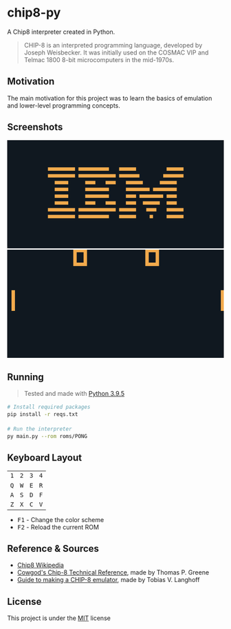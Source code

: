 # chip8-py

A Chip8 interpreter created in Python.

> CHIP-8 is an interpreted programming language, developed by Joseph Weisbecker. It was initially used on the COSMAC VIP and Telmac 1800 8-bit microcomputers in the mid-1970s.

## Motivation

The main motivation for this project was to learn the basics of emulation and lower-level programming concepts.

## Screenshots

![IBM.png](/.assets/ibm.png?raw=true)
![PONG.gif](/.assets/pong.gif?raw=true)

## Running

> Tested and made with [Python 3.9.5](https://www.python.org/downloads/)

```bash
# Install required packages
pip install -r reqs.txt

# Run the interpreter
py main.py --rom roms/PONG
```

## Keyboard Layout

|              |              |              |              |
| ------------ | ------------ | ------------ | ------------ |
| <kbd>1</kbd> | <kbd>2</kbd> | <kbd>3</kbd> | <kbd>4</kbd> |
| <kbd>Q</kbd> | <kbd>W</kbd> | <kbd>E</kbd> | <kbd>R</kbd> |
| <kbd>A</kbd> | <kbd>S</kbd> | <kbd>D</kbd> | <kbd>F</kbd> |
| <kbd>Z</kbd> | <kbd>X</kbd> | <kbd>C</kbd> | <kbd>V</kbd> |

- <kbd>F1</kbd> - Change the color scheme
- <kbd>F2</kbd> - Reload the current ROM

## Reference & Sources

- [Chip8 Wikipedia](https://en.wikipedia.org/wiki/CHIP-8)
- [Cowgod's Chip-8 Technical Reference](http://devernay.free.fr/hacks/chip8/C8TECH10.HTM), made by Thomas P. Greene
- [Guide to making a CHIP-8 emulator](https://tobiasvl.github.io/blog/write-a-chip-8-emulator/), made by Tobias V. Langhoff

## License

This project is under the [MIT](https://choosealicense.com/licenses/mit/) license
